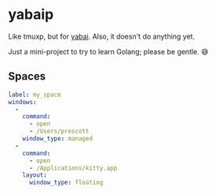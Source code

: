 # yabaip

Like tmuxp, but for [yabai](https://github.com/koekeishiya/yabai). Also, it doesn't do anything yet.

Just a mini-project to try to learn Golang; please be gentle. 😅

## Spaces

```yaml
label: my_space
windows: 
  - 
    command: 
      - open
      - /Users/prescott
    window_type: managed
  - 
    command: 
      - open
      - /Applications/kitty.app
    layout: 
      window_type: floating
```